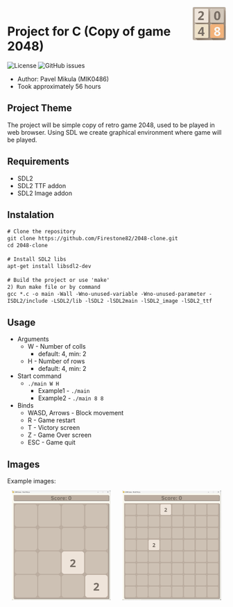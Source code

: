 <img width="15%" src="assets/logo.png" align="right" alt="Icon">

# Project for C (Copy of game 2048) 

<p>
    <img alt="License" src="https://img.shields.io/github/license/Firestone82/2048-clone">
    <img alt="GitHub issues" src="https://img.shields.io/github/issues/Firestone82/2048-clone">
</p>

- Author: Pavel Mikula (MIK0486)
- Took approximately 56 hours

## Project Theme
The project will be simple copy of retro game 2048, used to be played in web browser. Using SDL we create graphical environment where game will be played. 

## Requirements
 - SDL2
 - SDL2 TTF addon
 - SDL2 Image addon

## Instalation
```shell
# Clone the repository
git clone https://github.com/Firestone82/2048-clone.git
cd 2048-clone

# Install SDL2 libs
apt-get install libsdl2-dev

# Build the project or use 'make'
2) Run make file or by command
gcc *.c -o main -Wall -Wno-unused-variable -Wno-unused-parameter -ISDL2/include -LSDL2/lib -lSDL2 -lSDL2main -lSDL2_image -lSDL2_ttf
```

## Usage
 - Arguments
 	- W - Number of colls
 	    - default: 4, min: 2
 	- H - Number of rows
 	    - default: 4, min: 2
 - Start command
    - ```./main W H```
        - Example1 - ```./main```
        - Example2 - ```./main 8 8```
 - Binds
    - WASD, Arrows - Block movement
    - R - Game restart
    - T - Victory screen
    - Z - Game Over screen
    - ESC - Game quit

## Images
Example images:

<p align="center">
    <img width="45%" src="assets/Field4x4.png" alt="Game with size 4x4"> 
    &nbsp;
    &nbsp;
    &nbsp;
    <img width="45%" src="assets/Field8x8.png" alt="Game with size 8x8"> 
</p>